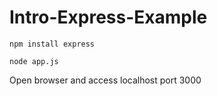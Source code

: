 # Intro-Express-Example
`npm install express`

`node app.js`

Open browser and access localhost port 3000